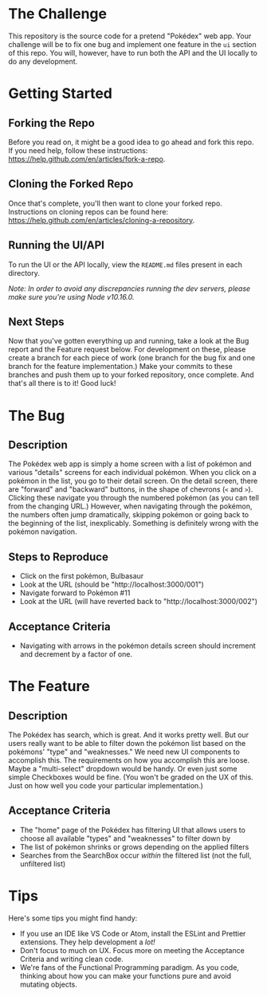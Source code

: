 # The Challenge

This repository is the source code for a pretend "Pokédex" web app. Your challenge will be to fix one bug and implement one feature in the `ui` section of this repo. You will, however, have to run both the API and the UI locally to do any development.

# Getting Started

## Forking the Repo

Before you read on, it might be a good idea to go ahead and fork this repo. If you need help, follow these instructions: https://help.github.com/en/articles/fork-a-repo.

## Cloning the Forked Repo

Once that's complete, you'll then want to clone your forked repo. Instructions on cloning repos can be found here: https://help.github.com/en/articles/cloning-a-repository.

## Running the UI/API

To run the UI or the API locally, view the `README.md` files present in each directory.

_Note: In order to avoid any discrepancies running the dev servers, please make sure you're using Node v10.16.0._

## Next Steps

Now that you've gotten everything up and running, take a look at the Bug report and the Feature request below. For development on these, please create a branch for each piece of work (one branch for the bug fix and one branch for the feature implementation.) Make your commits to these branches and push them up to your forked repository, once complete. And that's all there is to it! Good luck!

# The Bug

## Description

The Pokédex web app is simply a home screen with a list of pokémon and various "details" screens for each individual pokémon. When you click on a pokémon in the list, you go to their detail screen. On the detail screen, there are "forward" and "backward" buttons, in the shape of chevrons (`<` and `>`). Clicking these navigate you through the numbered pokémon (as you can tell from the changing URL.) However, when navigating through the pokémon, the numbers often jump dramatically, skipping pokémon or going back to the beginning of the list, inexplicably. Something is definitely wrong with the pokémon navigation.

## Steps to Reproduce

- Click on the first pokémon, Bulbasaur
- Look at the URL (should be "http://localhost:3000/001")
- Navigate forward to Pokémon #11
- Look at the URL (will have reverted back to "http://localhost:3000/002")

## Acceptance Criteria

- Navigating with arrows in the pokémon details screen should increment and decrement by a factor of one.

# The Feature

## Description

The Pokédex has search, which is great. And it works pretty well. But our users really want to be able to filter down the pokémon list based on the pokémons' "type" and "weaknesses." We need new UI components to accomplish this. The requirements on how you accomplish this are loose. Maybe a "multi-select" dropdown would be handy. Or even just some simple Checkboxes would be fine. (You won't be graded on the UX of this. Just on how well you code your particular implementation.)

## Acceptance Criteria

- The "home" page of the Pokédex has filtering UI that allows users to choose all available "types" and "weaknesses" to filter down by
- The list of pokémon shrinks or grows depending on the applied filters
- Searches from the SearchBox occur _within_ the filtered list (not the full, unfiltered list)

# Tips

Here's some tips you might find handy:

- If you use an IDE like VS Code or Atom, install the ESLint and Prettier extensions. They help development a _lot!_
- Don't focus to much on UX. Focus more on meeting the Acceptance Criteria and writing clean code.
- We're fans of the Functional Programming paradigm. As you code, thinking about how you can make your functions pure and avoid mutating objects.
